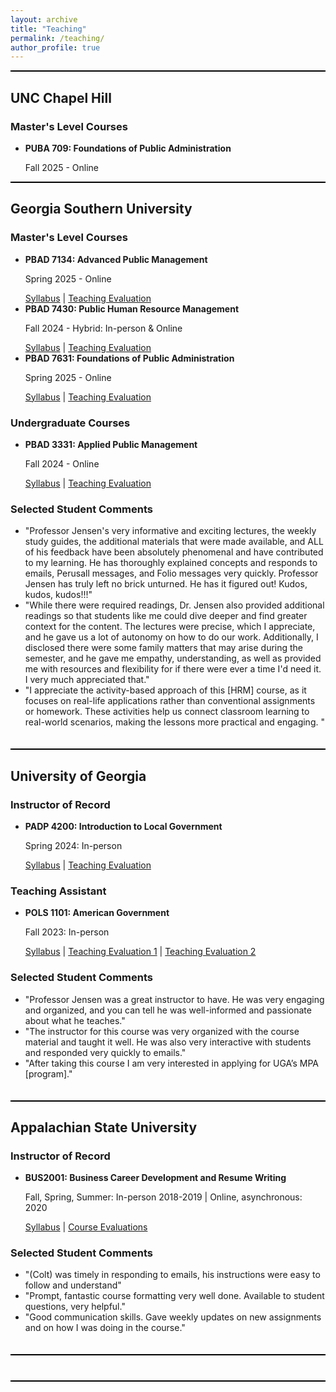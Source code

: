 ```yaml
---
layout: archive
title: "Teaching"
permalink: /teaching/
author_profile: true
---
```

<style>
    .teaching-section {
        border-bottom: 2px solid #000; /* Add solid border at the bottom of each teaching section */
        margin-bottom: 20px; /* Add some space between sections */
        padding-bottom: 20px; /* Add padding at the bottom for better spacing */
    }
    .black-line {
        border-bottom: 2px solid #000; /* Add solid black line */
        margin-bottom: 20px; /* Add some space below the line */
    }
</style>
<div class="black-line"></div>

<div class="teaching-section">
    <h2>UNC Chapel Hill</h2>
    <div class="teaching-subsection">
        <h3>Master's Level Courses</h3>
        <ul>
                                  <li>
                <strong>PUBA 709: Foundations of Public Administration</strong>
                <p>Fall 2025 - Online</p>
                    </li>
        </ul>
    </div>
<div class="black-line"></div>

<div class="teaching-section">
    <h2>Georgia Southern University</h2>
    <div class="teaching-subsection">
        <h3>Master's Level Courses</h3>
        <ul>
                          <li>
                <strong>PBAD 7134: Advanced Public Management</strong>
                <p>Spring 2025 - Online</p>
                <a href="/files/PBAD7134_Syllabus.pdf">Syllabus</a> |
                <a href="/files/PBAD7134-Student Evaluations.pdf">Teaching Evaluation</a>
            </li>
            <li>
                <strong>PBAD 7430: Public Human Resource Management</strong>
                <p>Fall 2024 - Hybrid: In-person & Online </p>
                <a href="/files/PBAD7430_Public_HR_Management_Jensen.pdf">Syllabus</a> |
                <a href="/files/PBAD7430-StudentEvaluations.pdf">Teaching Evaluation</a>
            </li>
              <li>
                <strong>PBAD 7631: Foundations of Public Administration</strong>
                <p>Spring 2025 - Online</p>
                <a href="/files/PBAD7631_Syllabus.pdf">Syllabus</a> |
                <a href="/files/PBAD7631-StudentEvaluations.pdf">Teaching Evaluation</a>
            </li>
        </ul>
    </div>
     <div class="teaching-subsection">
        <h3>Undergraduate Courses</h3>
        <ul>
            <li>
                <strong>PBAD 3331: Applied Public Management</strong>
                <p>Fall 2024 - Online</p>
                <a href="/files/PBAD_3331_Applied_Pub_MGMT_Jensen.pdf">Syllabus</a> |
                <a href="/files/PBAD3331-StudentEvaluations.pdf">Teaching Evaluation</a>
            </li>
        </ul>
     </div>
    <div class="teaching-subsection">
        <h3>Selected Student Comments</h3>
        <ul>
            <li>"Professor Jensen's very informative and exciting lectures, the weekly study guides, the additional materials that were made available, and ALL of his feedback have been absolutely phenomenal and have contributed to my learning. He has thoroughly explained concepts and responds to emails, Perusall messages, and Folio messages very quickly. Professor Jensen has truly left no brick unturned. He has it figured out! Kudos, kudos, kudos!!!"</li>
            <li>"While there were required readings, Dr. Jensen also provided additional readings so that students like me could dive deeper and find greater context for the content. The lectures were precise, which I appreciate, and he gave us a lot of autonomy on how to do our work. Additionally, I disclosed there were some family matters that may arise during the semester, and he gave me empathy, understanding, as well as provided me with resources and flexibility for if there were ever a time I'd need it. I very much appreciated that."</li>
            <li>"I appreciate the activity-based approach of this [HRM] course, as it focuses on real-life applications rather than conventional assignments or homework. These activities help us connect classroom learning to real-world scenarios, making the lessons more practical and engaging. "</li>
        </ul>
      </div>
</div>

<div class="teaching-section">
    <h2>University of Georgia</h2>
    <div class="teaching-subsection">
        <h3>Instructor of Record</h3>
        <ul>
            <li>
                <strong>PADP 4200: Introduction to Local Government</strong>
                <p>Spring 2024: In-person</p>
                <a href="/files/PADP4200Syllabus.pdf">Syllabus</a> |
                <a href="/files/UGA_Evals_CJ.pdf">Teaching Evaluation</a>
            </li>
        </ul>
    </div>
    <div class="teaching-subsection">
        <h3>Teaching Assistant</h3>
        <ul>
            <li>
                <strong>POLS 1101: American Government</strong>
                <p>Fall 2023: In-person</p>
                <a href="/files/POLS1101Syllabus.pdf">Syllabus</a> |
                <a href="/files/Jensen1101.pdf">Teaching Evaluation 1</a> |
                <a href="/files/Jensen1101_2.pdf">Teaching Evaluation 2</a>
            </li>
        </ul>
    </div>
    <div class="teaching-subsection">
        <h3>Selected Student Comments</h3>
        <ul>
            <li>"Professor Jensen was a great instructor to have. He was very engaging and organized, and you can tell he was well-informed and passionate about what he teaches."</li>
            <li>"The instructor for this course was very organized with the course material and taught it well. He was also very interactive with students and responded very quickly to emails."</li>
            <li>"After taking this course I am very interested in applying for UGA’s MPA [program]."</li>
        </ul>
      </div>
</div>

<div class="teaching-section">
    <h2>Appalachian State University</h2>
    <div class="teaching-subsection">
        <h3>Instructor of Record</h3>
        <ul>
            <li>
                <strong>BUS2001: Business Career Development and Resume Writing</strong>
                <p>Fall, Spring, Summer: In-person 2018-2019 | Online, asynchronous: 2020</p>
                <a href="/files/BUS2001Syllabus.pdf">Syllabus</a> |
                <a href="/files/evaluation.pdf">Course Evaluations</a>
            </li>
        </ul>
    </div>
    <div class="teaching-subsection">
        <h3>Selected Student Comments</h3>
        <ul>
            <li>"(Colt) was timely in responding to emails, his instructions were easy to follow and understand"</li>
            <li>"Prompt, fantastic course formatting very well done. Available to student questions, very helpful."</li>
            <li>"Good communication skills. Gave weekly updates on new assignments and on how I was doing in the course."</li>
        </ul>
    </div>
